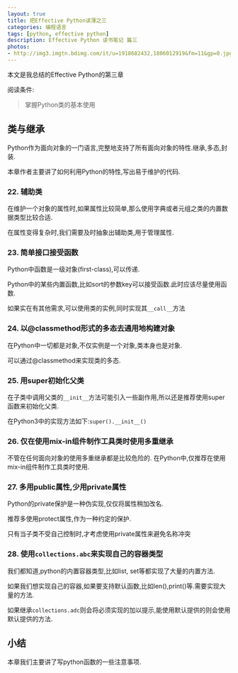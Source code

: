 ```yaml
---
layout: true
title: 把Effective Python读薄之三
categories: 编程语言
tags: [python, effective python]
description: Effective Python 读书笔记 篇三
photos:
- http://img3.imgtn.bdimg.com/it/u=1918682432,1806012919&fm=11&gp=0.jpg
---
```


本文是我总结的Effective Python的第三章

阅读条件:
> 掌握Python类的基本使用

<!--more-->

## 类与继承
Python作为面向对象的一门语言,完整地支持了所有面向对象的特性.继承,多态,封装.

本章作者主要讲了如何利用Python的特性,写出易于维护的代码.

### 22. 辅助类
在维护一个对象的属性时,如果属性比较简单,那么使用字典或者元组之类的内置数据类型比较合适.

在属性变得复杂时,我们需要及时抽象出辅助类,用于管理属性.

### 23. 简单接口接受函数
Python中函数是一级对象(first-class),可以传递.

Python中的某些内置函数,比如sort的参数key可以接受函数.此时应该尽量使用函数.

如果实在有其他需求,可以使用类的实例,同时实现其`__call__`方法

### 24. 以@classmethod形式的多态去通用地构建对象
在Python中一切都是对象,不仅实例是一个对象,类本身也是对象.

可以通过@classmethod来实现类的多态.

### 25. 用super初始化父类

在子类中调用父类的`__init__`方法可能引入一些副作用,所以还是推荐使用super函数来初始化父类.

在Python3中的实现方法如下:`super().__init__()`

### 26. 仅在使用mix-in组件制作工具类时使用多重继承

不管在任何面向对象的使用多重继承都是比较危险的. 在Python中,仅推荐在使用mix-in组件制作工具类时使用.

### 27. 多用public属性,少用private属性

Python的private保护是一种伪实现,仅仅将属性稍加改名.

推荐多使用protect属性,作为一种约定的保护.

只有当子类不受自己控制时,才考虑使用private属性来避免名称冲突

### 28. 使用`collections.abc`来实现自己的容器类型

我们都知道,python的内置容器类型,比如list, set等都实现了大量的内置方法.

如果我们想实现自己的容器,如果要支持默认函数,比如len(),print()等.需要实现大量的方法.

如果继承`collections.adc`则会将必须实现的加以提示,能使用默认提供的则会使用默认提供的方法.

## 小结

本章我们主要讲了写python函数的一些注意事项.
